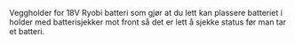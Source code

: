 <!-- Edit this file to change the product description -->

<p>Veggholder for 18V Ryobi batteri som gjør at du lett kan plassere batteriet i holder med batterisjekker mot front så det er lett å sjekke status før man tar et batteri. <br></p>